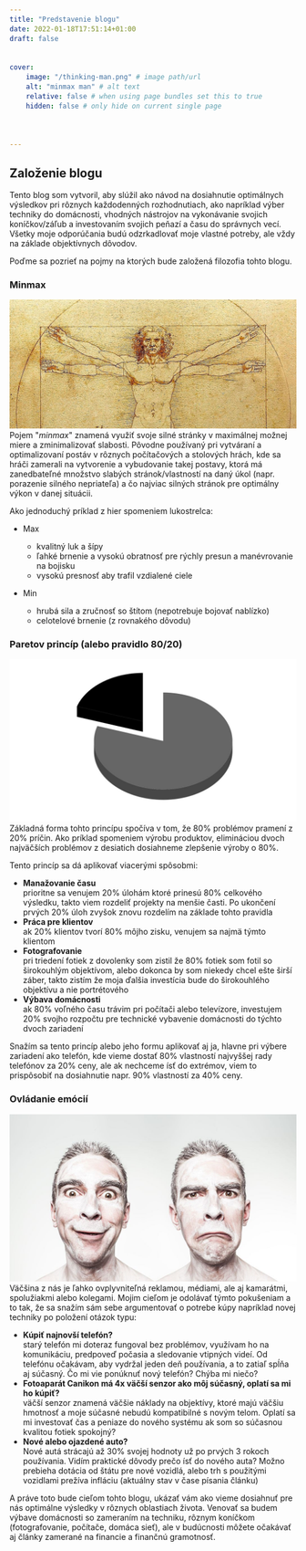 ```yaml
---
title: "Predstavenie blogu"
date: 2022-01-18T17:51:14+01:00
draft: false


cover:
    image: "/thinking-man.png" # image path/url
    alt: "minmax man" # alt text
    relative: false # when using page bundles set this to true
    hidden: false # only hide on current single page


    
---
```

## Založenie blogu

Tento blog som vytvoril, aby slúžil ako návod na dosiahnutie optimálnych výsledkov pri rôznych
každodenných rozhodnutiach, ako napríklad výber techniky do domácnosti, vhodných nástrojov na
vykonávanie svojich koníčkov/záľub a investovaním svojich peňazí a času do správnych vecí.
Všetky moje odporúčania budú odzrkadlovať moje vlastné potreby, ale vždy na základe objektívnych
dôvodov.  

Poďme sa pozrieť na pojmy na ktorých bude založená filozofia tohto blogu.

### Minmax
![vitruviánsky muž](vitruvian-man.jpg)
Pojem "_minmax_" znamená využiť svoje silné stránky v maximálnej možnej miere a zminimalizovať slabosti. Pôvodne používaný pri vytváraní a optimalizovaní postáv v rôznych počítačových a stolových hrách, kde sa hráči zamerali na vytvorenie a vybudovanie takej postavy, ktorá má zanedbateľné množstvo slabých stránok/vlastností na daný úkol (napr. porazenie silného nepriateľa) a čo najviac silných stránok pre optimálny výkon v danej situácii.

Ako jednoduchý príklad z hier spomeniem lukostrelca: 

* Max
  * kvalitný luk a šípy
  * ľahké brnenie a vysokú obratnosť pre rýchly presun a manévrovanie na bojisku
  * vysokú presnosť aby trafil vzdialené ciele  


* Min
  * hrubá sila a zručnosť so štítom (nepotrebuje bojovať nablízko)
  * celotelové brnenie  (z rovnakého dôvodu)


### Paretov princíp (alebo pravidlo 80/20)
![pareto pohár 80/20](pareto.jpg)
Základná forma tohto princípu spočíva v tom, že 80% problémov pramení z 20% príčin. Ako príklad spomeniem výrobu produktov, elimináciou dvoch najväčších problémov z desiatich dosiahneme zlepšenie výroby o 80%.  

Tento princíp sa dá aplikovať viacerými spôsobmi:
* **Manažovanie času**  
  prioritne sa venujem 20% úlohám ktoré prinesú 80% celkového výsledku, takto viem rozdeliť projekty na menšie časti. Po ukončení prvých 20% úloh zvyšok znovu rozdelím na základe tohto pravidla
* **Práca pre klientov**  
  ak 20% klientov tvorí 80% môjho zisku, venujem sa najmä týmto klientom
* **Fotografovanie**  
  pri triedení fotiek z dovolenky som zistil že 80% fotiek som fotil so širokouhlým objektívom, alebo dokonca by som niekedy chcel ešte širší záber, takto zistím že moja ďalšia investícia bude do širokouhlého objektívu a nie portrétového
* **Výbava domácnosti**  
  ak 80% voľného času trávim pri počítači alebo televízore, investujem 20% svojho rozpočtu pre technické vybavenie domácnosti do týchto dvoch zariadení
   

Snažím sa tento princíp alebo jeho formu aplikovať aj ja, hlavne pri výbere zariadení ako telefón, kde vieme dostať 80% vlastností najvyššej rady telefónov za 20% ceny, ale ak nechceme ísť do extrémov, viem to prispôsobiť na dosiahnutie napr. 90% vlastností za 40% ceny.

### Ovládanie emócií
![emócie-človeka](emotions.jpg)
Väčšina z nás je ľahko ovplyvniteľná reklamou, médiami, ale aj kamarátmi, spolužiakmi alebo kolegami. Mojim cieľom je odolávať týmto pokušeniam a to tak, že sa snažím sám sebe argumentovať o potrebe kúpy napríklad novej techniky  po položení otázok typu:
* **Kúpiť najnovší telefón?**  
  starý telefón mi doteraz fungoval bez problémov, využívam ho na komunikáciu, predpoveď počasia a sledovanie vtipných videí. Od telefónu očakávam, aby vydržal jeden deň používania, a to zatiaľ spĺňa aj súčasný. Čo mi vie ponúknuť nový telefón? Chýba mi niečo?
* **Fotoaparát Canikon má 4x väčší senzor ako môj súčasný, oplatí sa mi ho kúpiť?**  
  väčší senzor znamená väčšie náklady na objektívy, ktoré majú väčšiu hmotnosť a moje súčasné nebudú kompatibilné s novým telom. Oplatí sa mi investovať čas a peniaze do nového systému ak som so súčasnou kvalitou fotiek spokojný?
* **Nové alebo ojazdené auto?**  
  Nové autá strácajú až 30% svojej hodnoty už po prvých 3 rokoch používania. Vidím praktické dôvody prečo ísť do nového auta? Možno prebieha dotácia od štátu pre nové vozidlá, alebo trh s použitými vozidlami prežíva infláciu (aktuálny stav v čase písania článku)



A práve toto bude cieľom tohto blogu, ukázať vám ako vieme dosiahnuť pre nás optimálne výsledky v rôznych oblastiach života. Venovať sa budem výbave domácnosti so zameraním na techniku, rôznym koníčkom (fotografovanie, počítače, domáca sieť), ale v budúcnosti môžete očakávať aj články zamerané na financie a finančnú gramotnosť.








